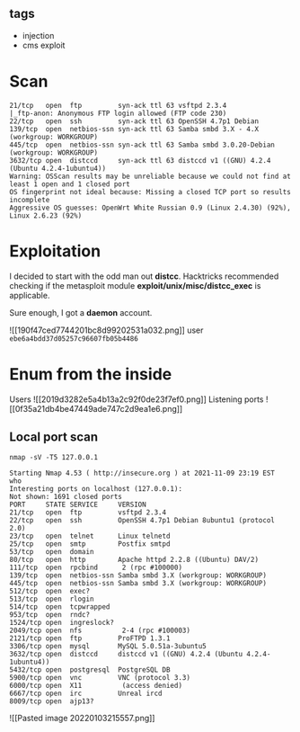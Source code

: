 
## tags
- injection
- cms exploit

# Scan
```
21/tcp   open  ftp         syn-ack ttl 63 vsftpd 2.3.4
|_ftp-anon: Anonymous FTP login allowed (FTP code 230)
22/tcp   open  ssh         syn-ack ttl 63 OpenSSH 4.7p1 Debian 
139/tcp  open  netbios-ssn syn-ack ttl 63 Samba smbd 3.X - 4.X (workgroup: WORKGROUP)
445/tcp  open  netbios-ssn syn-ack ttl 63 Samba smbd 3.0.20-Debian (workgroup: WORKGROUP)
3632/tcp open  distccd     syn-ack ttl 63 distccd v1 ((GNU) 4.2.4 (Ubuntu 4.2.4-1ubuntu4))
Warning: OSScan results may be unreliable because we could not find at least 1 open and 1 closed port
OS fingerprint not ideal because: Missing a closed TCP port so results incomplete
Aggressive OS guesses: OpenWrt White Russian 0.9 (Linux 2.4.30) (92%), Linux 2.6.23 (92%)
```


# Exploitation
I decided to start with the odd man out **distcc**.
Hacktricks recommended checking if the metasploit module **exploit/unix/misc/distcc_exec** is applicable.

Sure enough, I got a **daemon** account.

![[190f47ced7744201bc8d99202531a032.png]]
user `ebe6a4bdd37d05257c96607fb05b4486`

# Enum from the inside
Users
![[2019d3282e5a4b13a2c92f0de23f7ef0.png]]
Listening ports
![[0f35a21db4be47449ade747c2d9ea1e6.png]]

## Local port scan
`nmap -sV -T5 127.0.0.1`
```
Starting Nmap 4.53 ( http://insecure.org ) at 2021-11-09 23:19 EST
who
Interesting ports on localhost (127.0.0.1):
Not shown: 1691 closed ports
PORT     STATE SERVICE     VERSION
21/tcp   open  ftp         vsftpd 2.3.4
22/tcp   open  ssh         OpenSSH 4.7p1 Debian 8ubuntu1 (protocol 2.0)
23/tcp   open  telnet      Linux telnetd
25/tcp   open  smtp        Postfix smtpd
53/tcp   open  domain
80/tcp   open  http        Apache httpd 2.2.8 ((Ubuntu) DAV/2)
111/tcp  open  rpcbind      2 (rpc #100000)
139/tcp  open  netbios-ssn Samba smbd 3.X (workgroup: WORKGROUP)
445/tcp  open  netbios-ssn Samba smbd 3.X (workgroup: WORKGROUP)
512/tcp  open  exec?
513/tcp  open  rlogin
514/tcp  open  tcpwrapped
953/tcp  open  rndc?
1524/tcp open  ingreslock?
2049/tcp open  nfs          2-4 (rpc #100003)
2121/tcp open  ftp         ProFTPD 1.3.1
3306/tcp open  mysql       MySQL 5.0.51a-3ubuntu5
3632/tcp open  distccd     distccd v1 ((GNU) 4.2.4 (Ubuntu 4.2.4-1ubuntu4))
5432/tcp open  postgresql  PostgreSQL DB
5900/tcp open  vnc         VNC (protocol 3.3)
6000/tcp open  X11          (access denied)
6667/tcp open  irc         Unreal ircd
8009/tcp open  ajp13?
```


![[Pasted image 20220103215557.png]]
